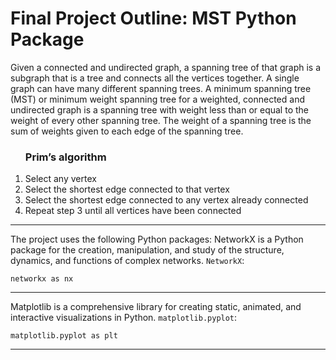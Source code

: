 <h1>Final Project Outline: MST Python Package </h1>
<p>
 Given a connected and undirected graph, a spanning tree of that graph is a subgraph that is a tree and connects all the vertices together. A single graph can have many different spanning trees. A minimum spanning tree (MST) or minimum weight spanning tree for a weighted, connected and undirected graph is a spanning tree with weight less than or equal to the weight of every other spanning tree. The weight of a spanning tree is the sum of weights given to each edge of the spanning tree.</p>

<ol>
 
<h3>Prim’s algorithm </h3>
<li>Select any vertex </li>
<li>Select the shortest edge connected to that vertex</li>
<li>Select the shortest edge connected to any vertex already connected </li>
<li>Repeat step 3 until all vertices have been connected</li>

</ol>

----------------------------------------------------------------------------------------------------------------------

The project uses the following Python packages: 
NetworkX is a Python package for the creation, manipulation, and study of the structure, dynamics, and functions of complex networks. `NetworkX`:

    networkx as nx
    
----------------------------------------------------------------------------------------------------------------------

Matplotlib is a comprehensive library for creating static, animated, and interactive visualizations in Python. `matplotlib.pyplot`:

    matplotlib.pyplot as plt
    
    
----------------------------------------------------------------------------------------------------------------------

